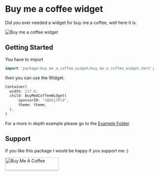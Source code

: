 # Buy me a coffee widget

Did you ever needed a widget for buy me a coffee, well here it is.

![Buy me a coffee widget](https://github.com/md-weber/buy_me_a_coffee/blob/master/assets/readme/BuyMeACoffee.gif)

## Getting Started

You have to import

```dart
import 'package:buy_me_a_coffee_widget/buy_me_a_coffee_widget.dart';
```

then you can use the Widget.

```dart
Container(
  width: 217.0,
  child: BuyMeACoffeeWidget(
      sponsorID: "sBGXj7Pl4",
      theme: theme,
  ),
)
```

For a more in depth example please go to the [Example Folder](./example).

## Support

If you like this package I would be happy if you support me :)

<a href="https://www.buymeacoffee.com/sBGXj7Pl4" target="_blank"><img src="https://www.buymeacoffee.com/assets/img/custom_images/orange_img.png" alt="Buy Me A Coffee" style="height: 41px !important;width: 174px !important;box-shadow: 0px 3px 2px 0px rgba(190, 190, 190, 0.5) !important;-webkit-box-shadow: 0px 3px 2px 0px rgba(190, 190, 190, 0.5) !important;" ></a>


